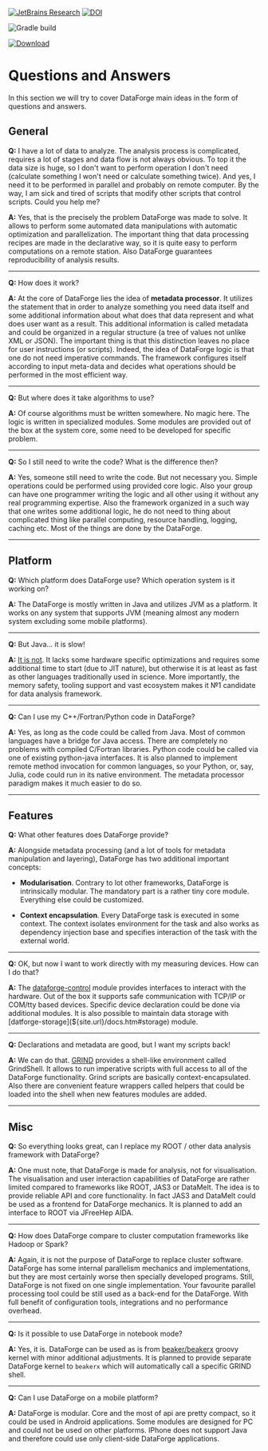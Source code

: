[![JetBrains Research](https://jb.gg/badges/research.svg)](https://confluence.jetbrains.com/display/ALL/JetBrains+on+GitHub)
[![DOI](https://zenodo.org/badge/148831678.svg)](https://zenodo.org/badge/latestdoi/148831678)

![Gradle build](https://github.com/mipt-npm/dataforge-core/workflows/Gradle%20build/badge.svg)

[ ![Download](https://api.bintray.com/packages/mipt-npm/dataforge/dataforge-meta/images/download.svg) ](https://bintray.com/mipt-npm/dataforge/dataforge-meta/_latestVersion)



# Questions and Answers #

In this section we will try to cover DataForge main ideas in the form of questions and answers.

## General ##

**Q:** I have a lot of data to analyze. The analysis process is complicated, requires a lot of stages and data flow is not always obvious. To top it the data size is huge, so I don't want to perform operation I don't need (calculate something I won't need or calculate something twice). And yes, I need it to be performed in parallel and probably on remote computer. By the way, I am sick and tired of scripts that modify other scripts that control scripts. Could you help me?

**A:** Yes, that is the precisely the problem DataForge was made to solve. It allows to perform some automated data manipulations with automatic optimization and parallelization. The important thing that data processing recipes are made in the declarative way, so it is quite easy to perform computations on a remote station. Also DataForge guarantees reproducibility of analysis results.
<hr>

**Q:** How does it work?

**A:** At the core of DataForge lies the idea of **metadata processor**. It utilizes the statement that in order to analyze something you need data itself and some additional information about what does that data represent and what does user want as a result. This additional information is called metadata and could be organized in a regular structure (a tree of values not unlike XML or JSON). The important thing is that this distinction leaves no place for user instructions (or scripts). Indeed, the idea of DataForge logic is that one do not need imperative commands. The framework configures itself according to input meta-data and decides what operations should be performed in the most efficient way.
<hr>

**Q:** But where does it take algorithms to use?

**A:** Of course algorithms must be written somewhere. No magic here. The logic is written in specialized modules. Some modules are provided out of the box at the system core, some need to be developed for specific problem.
<hr>

**Q:** So I still need to write the code? What is the difference then?

**A:** Yes, someone still need to write the code. But not necessary you. Simple operations could be performed using provided core logic. Also your group can have one programmer writing the logic and all other using it without any real programming expertise. Also the framework organized in a such way that one writes some additional logic, he do not need to thing about complicated thing like parallel computing, resource handling, logging, caching etc. Most of the things are done by the DataForge.
<hr>

## Platform ##

**Q:** Which platform does DataForge use? Which operation system is it working on?

**A:** The DataForge is mostly written in Java and utilizes JVM as a platform. It works on any system that supports JVM (meaning almost any modern system excluding some mobile platforms).
 <hr>

 **Q:** But Java... it is slow!

 **A:** [It is not](https://stackoverflow.com/questions/2163411/is-java-really-slow/2163570#2163570). It lacks some hardware specific optimizations and requires some additional time to start (due to JIT nature), but otherwise it is at least as fast as other languages traditionally used in science. More importantly, the memory safety, tooling support and vast ecosystem makes it №1 candidate for data analysis framework.

<hr>

 **Q:** Can I use my C++/Fortran/Python code in DataForge?

 **A:** Yes, as long as the code could be called from Java. Most of common languages have a bridge for Java access.  There are completely no problems with compiled C/Fortran libraries. Python code could be called via one of existing python-java interfaces. It is also planned to implement remote method invocation for common languages, so your Python, or, say, Julia, code could run in its native environment. The metadata processor paradigm makes it much easier to do so.

<hr>

## Features ##

**Q:** What other features does DataForge provide?

**A:** Alongside metadata processing (and a lot of tools for metadata manipulation and layering), DataForge has two additional important concepts:

* **Modularisation**. Contrary to lot other frameworks, DataForge is intrinsically modular. The mandatory part is a rather tiny core module. Everything else could be customized.

* **Context encapsulation**. Every DataForge task is executed in some context. The context isolates environment for the task and also works as dependency injection base and specifies interaction of the task with the external world.


<hr>

**Q:** OK, but now I want to work directly with my measuring devices. How can I do that?

**A:** The [dataforge-control](${site.url}/docs.html#control) module provides interfaces to interact with the hardware. Out of the box it supports safe communication with TCP/IP or COM/tty based devices. Specific device declaration could be done via additional modules. It is also possible to maintain data storage with [datforge-storage](${site.url}/docs.htm#storage) module.

<hr>

**Q:** Declarations and metadata are good, but I want my scripts back!

**A:** We can do that. [GRIND](${site.url}/docs.html#grind) provides a shell-like environment called GrindShell. It allows to run imperative scripts with full access to all of the DataForge functionality. Grind scripts are basically context-encapsulated. Also there are convenient feature wrappers called helpers that could be loaded into the shell when new features modules are added.

<hr>

## Misc ##

**Q:** So everything looks great, can I replace my ROOT / other data analysis framework with DataForge?

**A:** One must note, that DataForge is made for analysis, not for visualisation. The visualisation and user interaction capabilities of DataForge are rather limited compared to frameworks like ROOT, JAS3 or DataMelt. The idea is to provide reliable API and core functionality. In fact JAS3 and DataMelt could be used as a frontend for DataForge mechanics. It is planned to add an interface to ROOT via JFreeHep AIDA.

<hr>

**Q:** How does DataForge compare to cluster computation frameworks like Hadoop or Spark?

**A:** Again, it is not the purpose of DataForge to replace cluster software. DataForge has some internal parallelism mechanics and implementations, but they are most certainly worse then specially developed programs. Still, DataForge is not fixed on one single implementation. Your favourite parallel processing tool could be still used as a back-end for the DataForge. With full benefit of configuration tools, integrations and no performance overhead.

<hr>

**Q:** Is it possible to use DataForge in notebook mode?

**A:** Yes, it is. DataForge can be used as is from [beaker/beakerx](http://beakernotebook.com/) groovy kernel with minor additional adjustments. It is planned to provide separate DataForge kernel to `beakerx` which will automatically call a specific GRIND shell.

<hr>

**Q:** Can I use DataForge on a mobile platform?

**A:** DataForge is modular. Core and the most of api are pretty compact, so it could be used in Android applications. Some modules are designed for PC and could not be used on other platforms. IPhone does not support Java and therefore could use only client-side DataForge applications.
